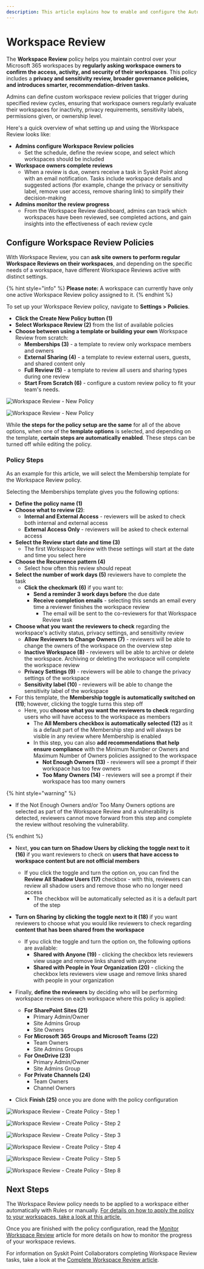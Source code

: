 ```yaml
---
description: This article explains how to enable and configure the Automated Workspace Review in Syskit Point.
---
```


# Workspace Review

The **Workspace Review** policy helps you maintain control over your Microsoft 365 workspaces by **regularly asking workspace owners to confirm the access, activity, and security of their workspaces**. This policy includes a **privacy and sensitivity review, broader governance policies, and introduces smarter, recommendation-driven tasks**. 

Admins can define custom workspace review policies that trigger during specified review cycles, ensuring that workspace owners regularly evaluate their workspaces for inactivity, privacy requirements, sensitivity labels, permissions given, or ownership level.

Here's a quick overview of what setting up and using the Workspace Review looks like: 

* **Admins configure Workspace Review policies**
  * Set the schedule, define the review scope, and select which workspaces should be included 
* **Workspace owners complete reviews**
  * When a review is due, owners receive a task in Syskit Point along with an email notification. Tasks include workspace details and suggested actions (for example, change the privacy or sensitivity label, remove user access, remove sharing link) to simplify their decision-making
* **Admins monitor the review progress**
  * From the Workspace Review dashboard, admins can track which workspaces have been reviewed, see completed actions, and gain insights into the effectiveness of each review cycle 

## Configure Workspace Review Policies

With Workspace Review, you can **ask site owners to perform regular Workspace Reviews on their workspaces**, and depending on the specific needs of a workspace, have different Workspace Reviews active with distinct settings. 

{% hint style="info" %}
**Please note:** A workspace can currently have only one active Workspace Review policy assigned to it. 
{% endhint %}

To set up your Workspace Review policy, navigate to **Settings > Policies**. 

* **Click the Create New Policy button (1)**
* **Select Workspace Review (2)** from the list of available policies
* **Choose between using a template or building your own** Workspace Review from scratch:
  * **Memberships (3)** - a template to review only workspace members and owners
  * **External Sharing (4)** - a template to review external users, guests, and shared content only
  * **Full Review (5)** - a template to review all users and sharing types during one review 
  * **Start From Scratch (6)** - configure a custom review policy to fit your team's needs. 

![Workspace Review - New Policy](../../.gitbook/assets/setup-workspace-review-create-new-policy.png)

![Workspace Review - New Policy](../../.gitbook/assets/setup-workspace-review-create-new-policy-template.png)

While **the steps for the policy setup are the same** for all of the above options, when one of the **template options** is selected, and depending on the template, **certain steps are automatically enabled**. These steps can be turned off while editing the policy.

### Policy Steps

As an example for this article, we will select the Membership template for the Workspace Review policy. 

Selecting the Memberships template gives you the following options:
* **Define the policy name (1)**
* **Choose what to review (2)**:
  * **Internal and External Access** - reviewers will be asked to check both internal and external access
  * **External Access Only** - reviewers will be asked to check external access
* **Select the Review start date and time (3)**
  * The first Workspace Review with these settings will start at the date and time you select here
* **Choose the Recurrence pattern (4)** 
  * Select how often this review should repeat
* **Select the number of work days (5)** reviewers have to complete the task 
  * **Click the checkmark (6)** if you want to:
    * **Send a reminder 3 work days before** the due date
    * **Receive completion emails** - selecting this sends an email every time a reviewer finishes the workspace review
      * The email will be sent to the co-reviewers for that Workspace Review task
* **Choose what you want the reviewers to check** regarding the workspace's activity status, privacy settings, and sensitivity review
  * **Allow Reviewers to Change Owners (7)** - reviewers will be able to change the owners of the workspace on the overview step
  * **Inactive Workspace (8)** - reviewers will be able to archive or delete the workspace. Archiving or deleting the workspace will complete the workspace review
  * **Privacy Settings (9)** - reviewers will be able to change the privacy settings of the workspace
  * **Sensitivity label (10)** - reviewers will be able to change the sensitivity label of the workspace
* For this template, the **Membership toggle is automatically switched on (11)**; however, clicking the toggle turns this step off
  * Here, you **choose what you want the reviewers to check** regarding users who will have access to the workspace as members
    * The **All Members checkbox is automatically selected (12)** as it is a default part of the Membership step and will always be visible in any review where Membership is enabled
    * In this step, you can also **add recommendations that help ensure compliance** with the Minimum Number or Owners and Maximum Number of Owners policies assigned to the workspace
      * **Not Enough Owners (13)** - reviewers will see a prompt if their workspace has too few owners
      * **Too Many Owners (14)** - reviewers will see a prompt if their workspace has too many owners

{% hint style="warning" %}

* If the Not Enough Owners and/or Too Many Owners options are selected as part of the Workspace Review and a vulnerability is detected, reviewers cannot move forward from this step and complete the review without resolving the vulnerability.

{% endhint %}

* Next, **you can turn on Shadow Users by clicking the toggle next to it (16)** if you want reviewers to check on **users that have access to workspace content but are not official members**
  * If you click the toggle and turn the option on, you can find the **Review All Shadow Users (17)** checkbox - with this, reviewers can review all shadow users and remove those who no longer need access
    * The checkbox will be automatically selected as it is a default part of the step
* **Turn on Sharing by clicking the toggle next to it (18)** if you want reviewers to choose what you would like reviewers to check regarding **content that has been shared from the workspace**
  * If you click the toggle and turn the option on, the following options are available:
    * **Shared with Anyone (19)** - clicking the checkbox lets reviewers view usage and remove links shared with anyone
    * **Shared with People in Your Organization (20)** - clicking the checkbox lets reviewers view usage and remove links shared with people in your organization

* Finally, **define the reviewers** by deciding who will be performing workspace reviews on each workspace where this policy is applied: 
  * **For SharePoint Sites (21)**
    * Primary Admin/Owner
    * Site Admins Group
    * Site Owners
  * **For Microsoft 365 Groups and Microsoft Teams (22)**
    * Team Owners
    * Site Admins Groups
  * **For OneDrive (23)**
    * Primary Admin/Owner
    * Site Admins Group
  * **For Private Channels (24)**
    * Team Owners
    * Channel Owners
    
* Click **Finish (25)** once you are done with the policy configuration 


![Workspace Review - Create Policy - Step 1](../../.gitbook/assets/setup-workspace-review-create-policy-step1.png)

![Workspace Review - Create Policy - Step 2](../../.gitbook/assets/setup-workspace-review-create-policy-step2.png)

![Workspace Review - Create Policy - Step 3](../../.gitbook/assets/setup-workspace-review-create-policy-step3.png)

![Workspace Review - Create Policy - Step 4](../../.gitbook/assets/setup-workspace-review-create-policy-step4.png)

![Workspace Review - Create Policy - Step 5](../../.gitbook/assets/setup-workspace-review-create-policy-step5.png)

![Workspace Review - Create Policy - Step 8](../../.gitbook/assets/setup-workspace-review-create-policy-step6.png)


## Next Steps

The Workspace Review policy needs to be applied to a workspace either automatically with Rules or manually. [For details on how to apply the policy to your workspaces, take a look at this article.](/governance-and-automation/automated-workflows/manage-policies.md#apply-policies)

Once you are finished with the policy configuration, read the [Monitor Workspace Review](/governance-and-automation/permissions-review/create-apply-access-review-policies.md) article for more details on how to monitor the progress of your workspace reviews.

For information on Syskit Point Collaborators completing Workspace Review tasks, take a look at the [Complete Workspace Review article](../../point-collaborators/workspace-review/workspace-review-overview.md).

